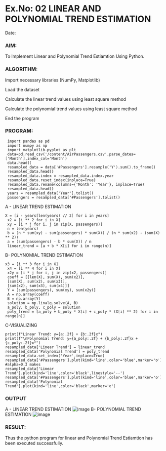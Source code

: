 # Ex.No: 02 LINEAR AND POLYNOMIAL TREND ESTIMATION
Date:
### AIM:
To Implement Linear and Polynomial Trend Estiamtion Using Python.

### ALGORITHM:
Import necessary libraries (NumPy, Matplotlib)

Load the dataset

Calculate the linear trend values using least square method

Calculate the polynomial trend values using least square method

End the program
### PROGRAM:
```
 import pandas as pd
 import numpy as np
 import matplotlib.pyplot as plt
 data=pd.read_csv('/content/AirPassengers.csv',parse_dates=['Month'],index_col='Month')
 data.head()
 resampled_data = data['#Passengers'].resample('Y').sum().to_frame()
 resampled_data.head()
 resampled_data.index = resampled_data.index.year
 resampled_data.reset_index(inplace=True)
 resampled_data.rename(columns={'Month': 'Year'}, inplace=True)
 resampled_data.head()
 years = resampled_data['Year'].tolist()
 passengers = resampled_data['#Passengers'].tolist()
```
A - LINEAR TREND ESTIMATION
```
X = [i - years[len(years) // 2] for i in years]
 x2 = [i ** 2 for i in X]
 xy = [i * j for i, j in zip(X, passengers)]
 n = len(years)
 b = (n * sum(xy) - sum(passengers) * sum(X)) / (n * sum(x2) - (sum(X) ** 2))
 a = (sum(passengers) - b * sum(X)) / n
 linear_trend = [a + b * X[i] for i in range(n)]
```
B- POLYNOMIAL TREND ESTIMATION
```
x3 = [i ** 3 for i in X]
 x4 = [i ** 4 for i in X]
 x2y = [i * j for i, j in zip(x2, passengers)]
 coeff = [[len(X), sum(X), sum(x2)],
 [sum(X), sum(x2), sum(x3)],
 [sum(x2), sum(x3), sum(x4)]]
 Y = [sum(passengers), sum(xy), sum(x2y)]
 A = np.array(coeff)
 B = np.array(Y)
 solution = np.linalg.solve(A, B)
 a_poly, b_poly, c_poly = solution
 poly_trend = [a_poly + b_poly * X[i] + c_poly * (X[i] ** 2) for i in range(n)]
```
C-VISUALIZING 
```
print(f"Linear Trend: y={a:.2f} + {b:.2f}x")
print(f"\nPolynomial Trend: y={a_poly:.2f} + {b_poly:.2f}x + {c_poly:.2f}x²")
resampled_data['Linear Trend'] = linear_trend
resampled_data['Polynomial Trend'] = poly_trend
resampled_data.set_index('Year',inplace=True)
resampled_data['#Passengers'].plot(kind='line',color='blue',marker='o') #alpha=0.3 makes 
resampled_data['Linear Trend'].plot(kind='line',color='black',linestyle='--')
resampled_data['#Passengers'].plot(kind='line',color='blue',marker='o')
resampled_data['Polynomial Trend'].plot(kind='line',color='black',marker='o')
```
### OUTPUT
A - LINEAR TREND ESTIMATION
![image](https://github.com/user-attachments/assets/ce4c06d7-d24a-4904-9dfd-cdebfda1a9aa)
B- POLYNOMIAL TREND ESTIMATION
![image](https://github.com/user-attachments/assets/714544a1-6904-4daa-bf40-d45f7389bb7f)

### RESULT:
Thus the python program for linear and Polynomial Trend Estiamtion has been executed successfully.
